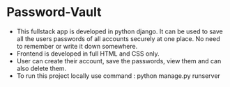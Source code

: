 # Password-Vault
- This fullstack app is developed in python django. It can be used to save all the users passwords of all accounts securely at one place.
  No need to remember or write it down somewhere.
- Frontend is developed in full HTML and CSS only.
- User can create their account, save the passwords, view them and can also delete them.
- To run this project locally use command  : python manage.py runserver

